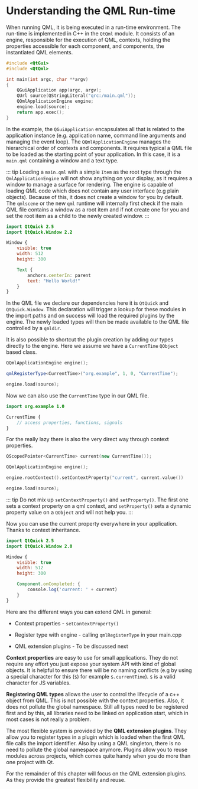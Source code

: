 # Understanding the QML Run-time

When running QML, it is being executed in a run-time environment. The run-time is implemented in C++ in the `QtQml` module. It consists of an engine, responsible for the execution of QML, contexts, holding the properties accessible for each component, and components, the instantiated QML elements.

```cpp
#include <QtGui>
#include <QtQml>

int main(int argc, char **argv)
{
    QGuiApplication app(argc, argv);
    QUrl source(QStringLiteral("qrc:/main.qml"));
    QQmlApplicationEngine engine;
    engine.load(source);
    return app.exec();
}
```

In the example, the `QGuiApplication` encapsulates all that is related to the application instance (e.g. application name, command line arguments and managing the event loop). The `QQmlApplicationEngine` manages the hierarchical order of contexts and components. It requires typical a QML file to be loaded as the starting point of your application. In this case, it is a `main.qml` containing a window and a text type.

::: tip
Loading a `main.qml` with a simple `Item` as the root type through the `QmlApplicationEngine` will not show anything on your display, as it requires a window to manage a surface for rendering. The engine is capable of loading QML code which does not contain any user interface (e.g plain objects). Because of this, it does not create a window for you by default. The `qmlscene` or the new `qml` runtime will internally first check if the main QML file contains a window as a root item and if not create one for you and set the root item as a child to the newly created window.
:::

```qml
import QtQuick 2.5
import QtQuick.Window 2.2

Window {
    visible: true
    width: 512
    height: 300

    Text {
        anchors.centerIn: parent
        text: "Hello World!"
    }
}
```

In the QML file we declare our dependencies here it is `QtQuick` and `QtQuick.Window`. This declaration will trigger a lookup for these modules in the import paths and on success will load the required plugins by the engine. The newly loaded types will then be made available to the QML file controlled by a `qmldir`.

It is also possible to shortcut the plugin creation by adding our types directly to the engine. Here we assume we have a `CurrentTime` `QObject` based class.

```cpp
QQmlApplicationEngine engine();

qmlRegisterType<CurrentTime>("org.example", 1, 0, "CurrentTime");

engine.load(source);
```

Now we can also use the `CurrentTime` type in our QML file.

```qml
import org.example 1.0

CurrentTime {
    // access properties, functions, signals
}
```

For the really lazy there is also the very direct way through context properties.

```cpp
QScopedPointer<CurrentTime> current(new CurrentTime());

QQmlApplicationEngine engine();

engine.rootContext().setContextProperty("current", current.value())

engine.load(source);
```

::: tip
Do not mix up `setContextProperty()` and `setProperty()`. The first one sets a context property on a qml context, and `setProperty()` sets a dynamic property value on a `QObject` and will not help you.
:::

Now you can use the current property everywhere in your application. Thanks to context inheritance.

```qml
import QtQuick 2.5
import QtQuick.Window 2.0

Window {
    visible: true
    width: 512
    height: 300

    Component.onCompleted: {
        console.log('current: ' + current)
    }
}
```

Here are the different ways you can extend QML in general:


* Context properties - `setContextProperty()`


* Register type with engine - calling `qmlRegisterType` in your main.cpp


* QML extension plugins - To be discussed next

**Context properties** are easy to use for small applications. They do not require any effort you just expose your system API with kind of global objects. It is helpful to ensure there will be no naming conflicts (e.g by using a special character for this (`$`) for example `$.currentTime`). `$` is a valid character for JS variables.

**Registering QML types** allows the user to control the lifecycle of a c++ object from QML. This is not possible with the context properties. Also, it does not pollute the global namespace. Still all types need to be registered first and by this, all libraries need to be linked on application start, which in most cases is not really a problem.

The most flexible system is provided by the **QML extension plugins**. They allow you to register types in a plugin which is loaded when the first QML file calls the import identifier. Also by using a QML singleton, there is no need to pollute the global namespace anymore. Plugins allow you to reuse modules across projects, which comes quite handy when you do more than one project with Qt.

For the remainder of this chapter will focus on the QML extension plugins. As they provide the greatest flexibility and reuse.

